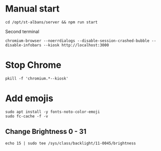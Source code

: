 # Manual start
```
cd /opt/st-albans/server && npm run start
```
Second terminal
```
chromium-browser --noerrdialogs --disable-session-crashed-bubble --disable-infobars --kiosk http://localhost:3000
```

# Stop Chrome
```
pkill -f 'chromium.*--kiosk'
```

# Add emojis
```
sudo apt install -y fonts-noto-color-emoji
sudo fc-cache -f -v
```

## Change Brightness 0 - 31
```
echo 15 | sudo tee /sys/class/backlight/11-0045/brightness
```